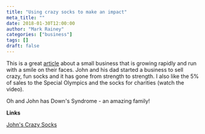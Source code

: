 ```yaml
---
title: "Using crazy socks to make an impact"
meta_title: ""
date: 2018-01-30T12:00:00
author: "Mark Rainey"
categories: ["business"]
tags: []
draft: false
---
```

This is a great [article](https://www.inc.com/larry-kim/meet-john-21-year-old-entrepreneur-whose-inspiring-story-will-make-you-cry-tears-of-joy.html) about a small business that is growing rapidly and run with a smile on their faces. John and his dad started a business to sell crazy, fun socks and it has gone from strength to strength. I also like the 5% of sales to the Special Olympics and the socks for charities (watch the video).

Oh and John has Down's Syndrome - an amazing family!

__Links__

[John's Crazy Socks](https://www.inc.com/larry-kim/meet-john-21-year-old-entrepreneur-whose-inspiring-story-will-make-you-cry-tears-of-joy.html)

